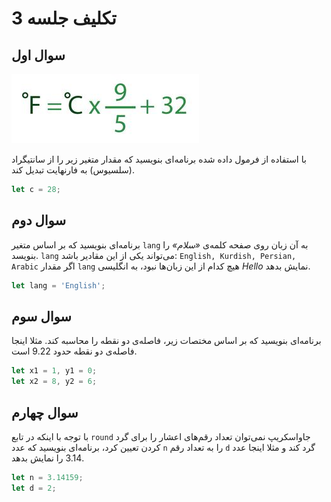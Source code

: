 تکلیف جلسه 3
=


سوال اول
-

![](session3_1.jpg "Fahrenheit")

با استفاده از فرمول داده شده برنامه‌ای بنویسید که مقدار متغیر زیر را از سانتیگراد (سلسیوس) به فارنهایت تبدیل کند.
```js
let c = 28;
```
 سوال دوم
 -

برنامه‌ای بنویسید که بر اساس متغیر `lang` به آن زبان روی صفحه کلمه‌ی *«سلام»* را بنویسد. `lang` می‌تواند یکی از این مقادیر باشد: `English, Kurdish, Persian, Arabic`
اگر مقدار `lang` هیچ کدام از این زبان‌ها نبود، به انگلیسی *Hello* نمایش بدهد.
```js
let lang = 'English';
```

سوال سوم
-
برنامه‌ای بنویسید که بر اساس مختصات زیر، فاصله‌ی دو نقطه را محاسبه کند. مثلا اینجا فاصله‌ی دو نقطه حدود 9.22 است.
```js
let x1 = 1, y1 = 0;
let x2 = 8, y2 = 6;
```

سوال چهارم
-
با توجه با اینکه در تابع `round` جاواسکریپ نمی‌توان تعداد رقم‌های اعشار را برای گرد کردن تعیین کرد، برنامه‌ای بنویسید که عدد `n` را به تعداد رقم `d` گرد کند و مثلا اینجا عدد 3.14 را نمایش بدهد.

```js
let n = 3.14159;
let d = 2;
```